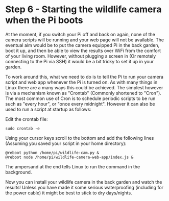 # Step 6 - Starting the wildlife camera when the Pi boots

At the moment, if you switch your Pi off and back on again, none of the camera scripts will be running and your web page will not be available. The eventual aim would be to put the camera equipped Pi in the back garden, boot it up, and then be able to view the results over WiFi from the comfort of your living room. However, without plugging a screen in (Or remotely connecting to the Pi via SSH) it would be a bit tricky to set it up in your garden.

To work around this, what we need to do is to tell the Pi to run your camera script and web app whenever the Pi is turned on. As with many things in Linux there are a many ways this could be achieved. The simplest however is via a mechanism known as "Crontab" (Commonly shortened to "Cron"). The most common use of Cron is to schedule periodic scripts to be run such as "every hour", or "once every midnight". However it can also be used to run a script at startup as follows:


Edit the crontab file:
```
sudo crontab -e
```

Using your cursor keys scroll to the bottom and add the following lines (Assuming you saved your script in your home directory):
```
@reboot python /home/pi/wildlife-cam.py &
@reboot node /home/pi/wildlife-camera-web-app/index.js &
```
The ampersand at the end tells Linux to run the command in the background.

Now you can install your wildlife camera in the back garden and watch the results! Unless you have made it some serious waterproofing (including for the power cable) it might be best to stick to dry days/nights.
